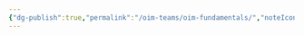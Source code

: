 ```yaml
---
{"dg-publish":true,"permalink":"/oim-teams/oim-fundamentals/","noteIcon":"","created":"2024-10-24T00:35:41.131+05:30","updated":"2024-10-24T00:40:09.307+05:30"}
---
```


